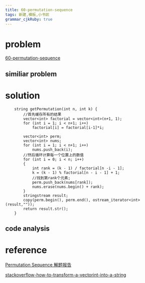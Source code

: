 ```yaml
---
title: 60-permutation-sequence
tags: 新建,模板,小书匠
grammar_cjkRuby: true
---
```



# problem
[60-permutation-sequence](https://leetcode.com/problems/permutation-sequence/#/description)

## similiar problem

[]()

[]()

# solution

```
    string getPermutation(int n, int k) {
        //首先缓存所有的结果
        vector<int> factorial = vector<int>(n+1, 1);
        for (int i = 1; i < n+1; i++)
            factorial[i] = factorial[i-1]*i;
        
        vector<int> perm;
        vector<int> nums;
        for (int i = 1; i < n+1; i++)
            nums.push_back(i);
        //然后循环计算每一个位置上的数值
        for (int i = 0; i < n; i++)
        {
            int rank = (k - 1) / factorial[n -i - 1];
            k = (k - 1) % factorial[n - i - 1] + 1;
            //找到第rank个元素;
            perm.push_back(nums[rank]);
            nums.erase(nums.begin() + rank);
        }
        stringstream result;
        copy(perm.begin(), perm.end(), ostream_iterator<int>(result,""));
        return result.str();
    }
```
## code analysis


# reference

[Permutation Sequence 解题报告](http://blog.sina.com.cn/s/blog_eb52001d0102v1ss.html)

[stackoverflow-how-to-transform-a-vectorint-into-a-string](http://stackoverflow.com/questions/2518979/how-to-transform-a-vectorint-into-a-string)

